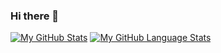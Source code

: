 ### Hi there 👋

<!--
**Teebo/Teebo** is a ✨ _special_ ✨ repository because its `README.md` (this file) appears on your GitHub profile.

Here are some ideas to get you started:

- 🔭 I’m currently working on ...
- 🌱 I’m currently learning ...
- 👯 I’m looking to collaborate on ...
- 🤔 I’m looking for help with ...
- 💬 Ask me about ...
- 📫 How to reach me: ...
- 😄 Pronouns: ...
- ⚡ Fun fact: ...
-->
[![My GitHub Stats](https://github-readme-stats.vercel.app/api/?username=Teebo&count_private=true&theme=tokyonight&showicons=true)]()
[![My GitHub Language Stats](https://github-readme-stats.vercel.app/api/top-langs/?username=Teebo&langs_count=5&theme=tokyonight)]()
